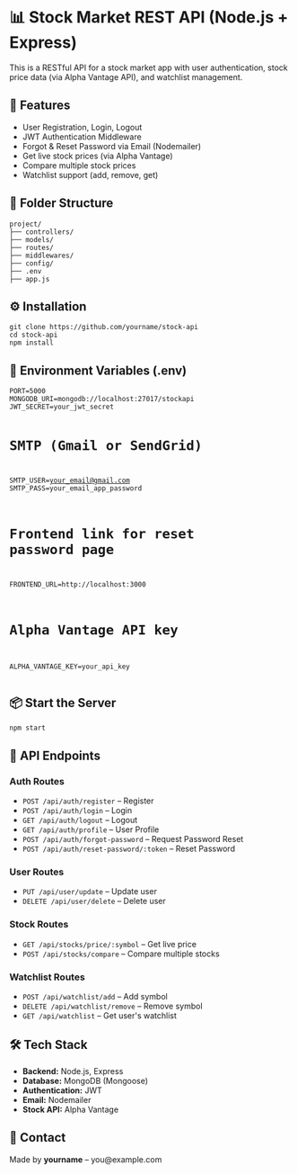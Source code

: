   <h1>📊 Stock Market REST API (Node.js + Express)</h1>

  <p>This is a RESTful API for a stock market app with user authentication, stock price data (via Alpha Vantage API), and watchlist management.</p>

  <h2>🚀 Features</h2>
  <ul>
    <li>User Registration, Login, Logout</li>
    <li>JWT Authentication Middleware</li>
    <li>Forgot & Reset Password via Email (Nodemailer)</li>
    <li>Get live stock prices (via Alpha Vantage)</li>
    <li>Compare multiple stock prices</li>
    <li>Watchlist support (add, remove, get)</li>
  </ul>

  <h2>📁 Folder Structure</h2>
  <pre><code>project/
├── controllers/
├── models/
├── routes/
├── middlewares/
├── config/
├── .env
├── app.js
</code></pre>

  <h2>⚙️ Installation</h2>
  <pre><code>git clone https://github.com/yourname/stock-api
cd stock-api
npm install
</code></pre>

  <h2>🔐 Environment Variables (.env)</h2>
  <pre><code>PORT=5000
MONGODB_URI=mongodb://localhost:27017/stockapi
JWT_SECRET=your_jwt_secret

# SMTP (Gmail or SendGrid)
SMTP_USER=your_email@gmail.com
SMTP_PASS=your_email_app_password

# Frontend link for reset password page
FRONTEND_URL=http://localhost:3000

# Alpha Vantage API key
ALPHA_VANTAGE_KEY=your_api_key
</code></pre>

  <h2>📦 Start the Server</h2>
  <pre><code>npm start</code></pre>

  <h2>🔗 API Endpoints</h2>

  <h3>Auth Routes</h3>
  <ul>
    <li><code>POST /api/auth/register</code> – Register</li>
    <li><code>POST /api/auth/login</code> – Login</li>
    <li><code>GET /api/auth/logout</code> – Logout</li>
    <li><code>GET /api/auth/profile</code> – User Profile</li>
    <li><code>POST /api/auth/forgot-password</code> – Request Password Reset</li>
    <li><code>POST /api/auth/reset-password/:token</code> – Reset Password</li>
  </ul>

  <h3>User Routes</h3>
  <ul>
    <li><code>PUT /api/user/update</code> – Update user</li>
    <li><code>DELETE /api/user/delete</code> – Delete user</li>
  </ul>

  <h3>Stock Routes</h3>
  <ul>
    <li><code>GET /api/stocks/price/:symbol</code> – Get live price</li>
    <li><code>POST /api/stocks/compare</code> – Compare multiple stocks</li>
  </ul>

  <h3>Watchlist Routes</h3>
  <ul>
    <li><code>POST /api/watchlist/add</code> – Add symbol</li>
    <li><code>DELETE /api/watchlist/remove</code> – Remove symbol</li>
    <li><code>GET /api/watchlist</code> – Get user's watchlist</li>
  </ul>

  <h2>🛠 Tech Stack</h2>
  <ul>
    <li><strong>Backend:</strong> Node.js, Express</li>
    <li><strong>Database:</strong> MongoDB (Mongoose)</li>
    <li><strong>Authentication:</strong> JWT</li>
    <li><strong>Email:</strong> Nodemailer</li>
    <li><strong>Stock API:</strong> Alpha Vantage</li>
  </ul>

  <h2>📧 Contact</h2>
  <p>Made by <strong>yourname</strong> – you@example.com</p>
